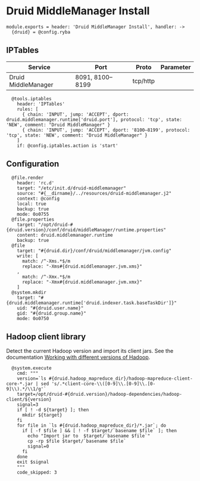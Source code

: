 
# Druid MiddleManager Install

    module.exports = header: 'Druid MiddleManager Install', handler: ->
      {druid} = @config.ryba

## IPTables

| Service             | Port | Proto    | Parameter                   |
|---------------------|------|----------|-----------------------------|
| Druid MiddleManager | 8091, 8100–8199 | tcp/http |                  |

      @tools.iptables
        header: 'IPTables'
        rules: [
          { chain: 'INPUT', jump: 'ACCEPT', dport: druid.middlemanager.runtime['druid.port'], protocol: 'tcp', state: 'NEW', comment: "Druid MiddleManager" }
          { chain: 'INPUT', jump: 'ACCEPT', dport: '8100–8199', protocol: 'tcp', state: 'NEW', comment: "Druid MiddleManager" }
        ]
        if: @config.iptables.action is 'start'

## Configuration

      @file.render
        header: 'rc.d'
        target: "/etc/init.d/druid-middlemanager"
        source: "#{__dirname}/../resources/druid-middlemanager.j2"
        context: @config
        local: true
        backup: true
        mode: 0o0755
      @file.properties
        target: "/opt/druid-#{druid.version}/conf/druid/middleManager/runtime.properties"
        content: druid.middlemanager.runtime
        backup: true
      @file
        target: "#{druid.dir}/conf/druid/middlemanager/jvm.config"
        write: [
          match: /^-Xms.*$/m
          replace: "-Xms#{druid.middlemanager.jvm.xms}"
        ,
          match: /^-Xmx.*$/m
          replace: "-Xmx#{druid.middlemanager.jvm.xmx}"
        ]
      @system.mkdir
        target: "#{druid.middlemanager.runtime['druid.indexer.task.baseTaskDir']}"
        uid: "#{druid.user.name}"
        gid: "#{druid.group.name}"
        mode: 0o0750

## Hadoop client library

Detect the current Hadoop version and import its client jars. See the 
documentation [Working with different versions of Hadoop](https://github.com/druid-io/druid/blob/master/docs/content/operations/other-hadoop.md).

      @system.execute
        cmd: """
        version=`ls #{druid.hadoop_mapreduce_dir}/hadoop-mapreduce-client-core-*.jar | sed 's/.*client-core-\\([0-9]\\.[0-9]\\.[0-9]\\).*/\\1/g'`
        target=/opt/druid-#{druid.version}/hadoop-dependencies/hadoop-client/${version}
        signal=3
        if [ ! -d ${target} ]; then
          mkdir ${target}
        fi
        for file in `ls #{druid.hadoop_mapreduce_dir}/*.jar`; do
          if [ -f $file ] && [ ! -f $target/`basename $file` ]; then
            echo "Import jar to  $target/`basename $file`"
            cp -rp $file $target/`basename $file`
            signal=0
          fi
        done
        exit $signal
        """
        code_skipped: 3
